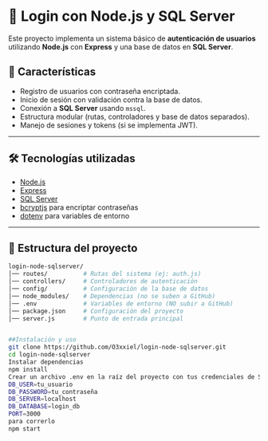 # 🔐 Login con Node.js y SQL Server

Este proyecto implementa un sistema básico de **autenticación de usuarios** utilizando **Node.js** con **Express** y una base de datos en **SQL Server**.  

## 📌 Características
- Registro de usuarios con contraseña encriptada.
- Inicio de sesión con validación contra la base de datos.
- Conexión a **SQL Server** usando `mssql`.
- Estructura modular (rutas, controladores y base de datos separados).
- Manejo de sesiones y tokens (si se implementa JWT).

---

## 🛠️ Tecnologías utilizadas
- [Node.js](https://nodejs.org/)
- [Express](https://expressjs.com/)
- [SQL Server](https://www.microsoft.com/es-es/sql-server)
- [bcryptjs](https://www.npmjs.com/package/bcryptjs) para encriptar contraseñas
- [dotenv](https://www.npmjs.com/package/dotenv) para variables de entorno

---

## 📂 Estructura del proyecto
```bash
login-node-sqlserver/
│── routes/          # Rutas del sistema (ej: auth.js)
│── controllers/     # Controladores de autenticación
│── config/          # Configuración de la base de datos
│── node_modules/    # Dependencias (no se suben a GitHub)
│── .env             # Variables de entorno (NO subir a GitHub)
│── package.json     # Configuración del proyecto
│── server.js        # Punto de entrada principal


##Instalación y uso
git clone https://github.com/O3xxiel/login-node-sqlserver.git
cd login-node-sqlserver
Instalar dependencias
npm install
Crear un archivo .env en la raíz del proyecto con tus credenciales de SQL Server:
DB_USER=tu_usuario
DB_PASSWORD=tu_contraseña
DB_SERVER=localhost
DB_DATABASE=login_db
PORT=3000
para correrlo
npm start
